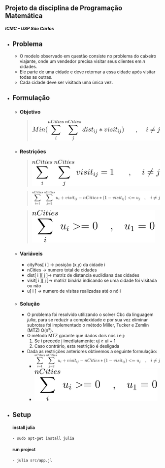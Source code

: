 ## Projeto da disciplina de Programação Matemática
##### ICMC – USP São Carlos


* ## Problema
  * O modelo observado em questão consiste no problema do caixeiro viajante, onde um vendedor precisa visitar seus clientes em *n* cidades.
  * Ele parte de uma cidade e deve retornar a essa cidade após visitar
todas as outras.
  * Cada cidade deve ser visitada uma única vez.

* ## Formulação
  * ### Objetivo
    > ![Função objetiva](imgs/objective.svg)

  * ### Restrições
    > ![Restriçoes](imgs/sa1.svg)

    > ![Restriçoes](imgs/sa2.svg)

    > ![Restriçoes](imgs/sa3.svg)
  
  * ### Variáveis
    * cityPos[ i ] -> posição (x,y) da cidade i
    * nCities -> numero total de cidades
    * dist[ i ][ j ]-> matriz de distancia euclidiana das cidades
    * visit[ i ][ j ]-> matriz binária indicando se uma cidade foi visitada ou não
    * u[ i ] -> numero de visitas realizadas até o nó i

  * ### Solução
    * O problema foi resolvido utilizando o solver Cbc da linguagem *julia*, para se reduzir a complexidade e por sua vez eliminar subrotas foi implementado o método Miller, Tucker e Zemlin (MTZ) O(n²). 
    * O método  MTZ garante que dados dois nós i e j:
      1. Se i precede j imediatamente: uj ≥ ui + 1
      2. Caso contrário, esta restrição é desligada
    * Dada as restrições anteriores obtivemos a seguinte formulação: 
      * ![Restriçoes](imgs/sa2.svg)
      * ![Restriçoes](imgs/sa3.svg)
    
     
    


* ## Setup

  #### install julia
      - sudo apt-get install julia

  #### run project 
      - julia src/app.jl
  